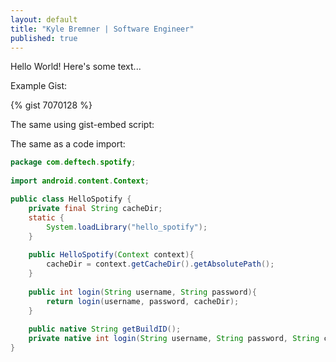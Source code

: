 ```yaml
---
layout: default
title: "Kyle Bremner | Software Engineer"
published: true
---
```


Hello World! Here's some text...

Example Gist:

{% gist 7070128 %}

The same using gist-embed script:
<code data-gist-id="7070128" data-gist-hide-footer="true" data-gist-hide-line-numbers="true" data-gist-highlight="1,3,5"></code>

The same as a code import:

```java
package com.deftech.spotify;
 
import android.content.Context;

public class HelloSpotify {
	private final String cacheDir;
	static {
		System.loadLibrary("hello_spotify");
	}
	
	public HelloSpotify(Context context){
		cacheDir = context.getCacheDir().getAbsolutePath();
	}
 
	public int login(String username, String password){
		return login(username, password, cacheDir);
	}
	
	public native String getBuildID();
	private native int login(String username, String password, String cacheDir);
}
```